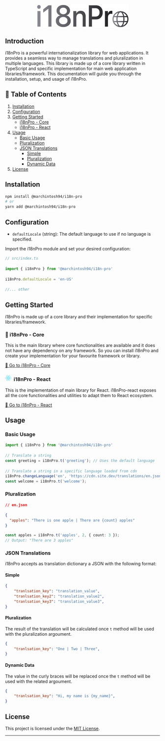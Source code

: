 <div style="display:flex;justify-content: center">
    <img src="./assets/i18nPro.png" width="300"/>
</div>

## Introduction

i18nPro is a powerful internationalization library for web applications. It provides a seamless way to manage translations and pluralization in multiple languages. This library is made up of a core library written in TypeScript and specific implementation for main web application libraries/framework.
This documentation will guide you through the installation, setup, and usage of i18nPro.


## 📄 Table of Contents

1. [Installation](#installation)
2. [Configuration](#configuration)
3. [Getting Started](#getting-started)
    - [i18nPro - Core](#i18npro---core)
    - [i18nPro - React](#i18npro---react)
4. [Usage](#usage)
    - [Basic Usage](#basic-usage)
    - [Pluralization](#pluralization)
    - [JSON Translations](#json-translations)
        - [Simple](#simple)
        - [Pluralization](#pluralization-1)
        - [Dynamic Data](#dynamic-data)
5. [License](#license)

## Installation

```bash
npm install @marchintosh94/i18n-pro
# or
yarn add @marchintosh94/i18n-pro
```

## Configuration

- `defaultLocale` (string): The default language to use if no language is specified.

Import the i18nPro module and set your desired configuration:

```typescript
// src/index.ts

import { i18nPro } from '@marchintosh94/i18n-pro'

i18nPro.defaultLocale = 'en-US'

//... other
```
## Getting Started

i18nPro is made up of a core library and their implementation for specific libraries/framework.

### 🧬 i18nPro - Core
This is the main library where core functionalities are available and it does not have any dependency on any framework. So you can install i18nPro and create your implementation for your favourite framework or library.

[🔗 Go to i18nPro - Core](./core/README.md)  
 

### <img src="./assets/react.png" width="20"/>&nbsp;&nbsp;i18nPro - React

This is the implementation of main library for React. i18nPro-react exposes all the core functionalities and utilities to adapt them to React ecosystem.

[🔗 Go to i18nPro - React](./core/README.md)  

## Usage

### Basic Usage

```typescript
import { i18nPro } from '@marchintosh94/i18n-pro'

// Translate a string
const greeting = i18nPro.t('greeting'); // Uses the default language

// Translate a string in a specific language loaded from cdn
i18nPro.changeLanguage('en', 'https://cdn.site.dev/translations/en.json')
const welcome = i18nPro.t('welcome');
```

### Pluralization

```json
// en.json

{
  "apples": "There is one apple | There are {count} apples"
}
```

```typescript
const apples = i18nPro.t('apples', 2, { count: 3 });
// Output: "There are 3 apples"
```

### JSON Translations
i18nPro accepts as translation dictionary a JSON with the following format:

#### Simple
```json
{
    "tranlsation_key": "translation_value",
    "tranlsation_key2": "translation_value2",
    "tranlsation_key3": "translation_value3",
}
```
#### Pluralization
The result of the translation will be calculated once `t` method will be used with the pluralization argoument.
```json
{
    "tranlsation_key": "One | Two | Three",
}
```
#### Dynamic Data
The value in the curly braces will be replaced once the `t` method will be used with the related argoument.
```json
{
    "tranlsation_key": "Hi, my name is {my_name}",
}
``````

## License

This project is licensed under the [MIT License](./LICENSE).

---
